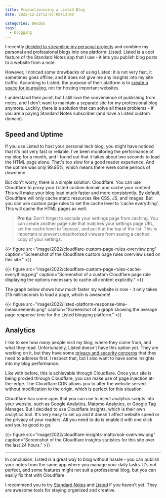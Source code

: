 ```yaml
---
title: Productionising a Listed Blog
date: 2022-12-22T12:07:00+13:00

categories: DevOps
tags:
  - blogging
---
```


I recently [decided to streamline my personal projects](/posts/2021/scaling-back-side-projects/) and combine my personal and professional blogs into one platform: Listed. Listed is a cool feature of the Standard Notes app that I use - it lets you publish blog posts to a website from a note.

However, I noticed some drawbacks of using Listed: it is not very fast, it sometimes goes offline, and it does not give me any insights into my site traffic. According to Listed, the purpose of their platform is to [create a space for journaling](https://listed.to/@Listed/5063/what-will-you-write-about), not for hosting important websites.

I understand their point, but I still love the convenience of publishing from notes, and I don't want to maintain a separate site for my professional blog anymore. Luckily, there is a solution that can solve all these problems - if you are a paying Standard Notes subscriber (and have a Listed custom domain).

## Speed and Uptime

If you use Listed to host your personal tech blog, you might have noticed that it's not very fast or reliable. I've been monitoring the performance of my blog for a month, and I found out that it takes about two seconds to load the HTML page alone. That's too slow for a good reader experience. And the uptime was only 99.95%, which means there were some periods of downtime.

But don't worry, there is a simple solution: Cloudflare. You can use Cloudflare to proxy your Listed custom domain and cache your content. This will make your blog load much faster and more consistently. By default, Cloudflare will only cache static resources like CSS, JS, and images. But you can use custom page rules to set the cache level to 'cache everything'. This will cache the HTML pages as well.

> **Pro tip**: Don't forget to exclude your settings page from caching. You can create another page rule that matches your settings page URL, set the cache level to 'bypass', and put it at the top of the list. This is important to prevent unauthorized viewers from seeing a cached copy of your settings.

{{< figure src="image/2022/cloudflare-custom-page-rules-overview.png" caption="Screenshot of the Cloudflare custom page rules overview used on this site." >}}

{{< figure src="image/2022/cloudflare-custom-page-rules-cache-everything.png" caption="Screenshot of a custom Cloudflare page rule displaying the options necessary to cache all content explicitly." >}}

The graph below shows how much faster my website is now - it only takes 215 milliseconds to load a page, which is awesome!

{{< figure src="image/2022/listed-platform-response-time-measurements.png" caption="Screenshot of a graph showing the average page response time for the Listed blogging platform." >}}

## Analytics

I like to see how many people visit my blog, where they come from, and what they read. Unfortunately, Listed doesn't have this option yet. They are working on it, but they have some [privacy and security concerns](https://github.com/standardnotes/listed/issues/70) that they need to address first. I respect that, but I also want to have some insights into my blog performance.

Like with before, this is achievable through Cloudflare. Once your site is being proxied through Cloudflare, you can make use of page injection at-the-edge. The Cloudflare CDN allows you to alter the website served without modification to the origin, which is perfect for this situation.

Cloudflare has some apps that you can use to inject analytics scripts into your website, such as Google Analytics, Matomo Analytics, or Google Tag Manager. But I decided to use Cloudflare Insights, which is their own analytics tool. It's very easy to set up and it doesn't affect website speed or the privacy of your readers. All you need to do is enable it with one click and you're good to go.

{{< figure src="image/2022/cloudflare-insights-mattcrook-overview.png" caption="Screenshot of the Cloudflare insights statistics for this site over the last 24 hours." >}}

---

In conclusion, Listed is a great way to blog without hassle - you can publish your notes from the same app where you manage your daily tasks. It's not perfect, and some features might not suit a professional blog, but you can easily fix that with Cloudflare.

I recommend you to try [Standard Notes](https://standardnotes.com) and [Listed](https://listed.to) if you haven't yet. They are awesome tools for staying organized and creative.